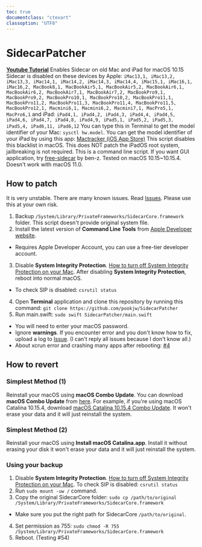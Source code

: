 ```yaml
---
toc: true
documentclass: "ctexart"
classoption: "UTF8"
---
```

# SidecarPatcher

[**Youtube Tutorial**](https://www.youtube.com/watch?v=YJ4FLFL7nUE)
Enables Sidecar on old Mac and iPad for macOS 10.15
Sidecar is disabled on these devices by Apple: `iMac13,1, iMac13,2, iMac13,3, iMac14,1, iMac14,2, iMac14,3, iMac14,4, iMac15,1, iMac16,1, iMac16,2, MacBook8,1, MacBookAir5,1, MacBookAir5,2, MacBookAir6,1, MacBookAir6,2, MacBookAir7,1, MacBookAir7,2, MacBookPro9,1, MacBookPro9,2, MacBookPro10,1, MacBookPro10,2, MacBookPro11,1, MacBookPro11,2, MacBookPro11,3, MacBookPro11,4, MacBookPro11,5, MacBookPro12,1, Macmini6,1, Macmini6,2, Macmini7,1, MacPro5,1, MacPro6,1`
and iPad: `iPad4,1, iPad4,2, iPad4,3, iPad4,4, iPad4,5, iPad4,6, iPad4,7, iPad4,8, iPad4,9, iPad5,1, iPad5,2, iPad5,3, iPad5,4, iPad6,11, iPad6,12`
You can type this in Terminal to get the model identifier of your Mac: `sysctl hw.model`.
You can get the model identifier of your iPad by using this app: [Mactracker (iOS App Store)](https://apps.apple.com/us/app/mactracker/id311421597)
This script disables this blacklist in macOS. This does NOT patch the iPadOS root system, jailbreaking is not required.
This is a command line script. If you want GUI application, try [free-sidecar](https://github.com/ben-z/free-sidecar) by ben-z.
Tested on macOS 10.15~10.15.4. Doesn't work with macOS 11.0.

## How to patch

It is very unstable. There are many known issues. Read [Issues](https://github.com/pookjw/SidecarPatcher/issues). Please use this at your own risk.

1. Backup `/System/Library/PrivateFrameworks/SidecarCore.framework` folder. This script doesn't provide original system file.
2. Install the latest version of **Command Line Tools** from [Apple Developer website](https://developer.apple.com/download/more/).

- Requires Apple Developer Account, you can use a free-tier developer account.

3. Disable **System Integrity Protection**. [How to turn off System Integrity Protection on your Mac](https://www.imore.com/how-turn-system-integrity-protection-macos). After disabling **System Integrity Protection**, reboot into normal macOS.

- To check SIP is disabled: `csrutil status`

4. Open **Terminal** application and clone this repository by running this command: `git clone https://github.com/pookjw/SidecarPatcher`
5. Run main.swift: `sudo swift SidecarPatcher/main.swift`

- You will need to enter your macOS password.
- Ignore **warnings**. If you encounter error and you don't know how to fix, upload a log to [Issue](https://github.com/pookjw/SidecarPatcher/issues). (I can't reply all issues because I don't know all.)
- About xcrun error and crashing many apps after rebooting: [#4](https://github.com/pookjw/SidecarPatcher/issues/4)

## How to revert

### Simplest Method (1)

Reinstall your macOS using **macOS Combo Update**. You can download **macOS Combo Update** from [here](https://support.apple.com/downloads/macos). For example, if you're using macOS Catalina 10.15.4, download [macOS Catalina 10.15.4 Combo Update](https://support.apple.com/kb/DL2037?viewlocale=en_US&locale=en_US). It won't erase your data and it will just reinstall the system.

### Simplest Method (2)

Reinstall your macOS using **Install macOS Catalina.app**. Install it without erasing your disk it won't erase your data and it will just reinstall the system.

### Using your backup

1. Disable **System Integrity Protection**. [How to turn off System Integrity Protection on your Mac](https://www.imore.com/how-turn-system-integrity-protection-macos).
To check SIP is disabled: `csrutil status`
2. Run `sudo mount -uw /` command.
3. Copy the original SidecarCore folder: `sudo cp /path/to/original /System/Library/PrivateFrameworks/SidecarCore.framework`

- Make sure you put the right path for SidecarCore `/path/to/original`.

4. Set permission as 755: `sudo chmod -R 755 /System/Library/PrivateFrameworks/SidecarCore.framework`
5. Reboot. (Testing #54)
